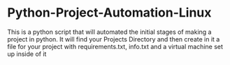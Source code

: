 # Python-Project-Automation-Linux
This is a python script that will automated the initial stages of making a project in python. It will find your Projects Directory and then create in it a file for your project with requirements.txt, info.txt and a virtual machine set up inside of it
